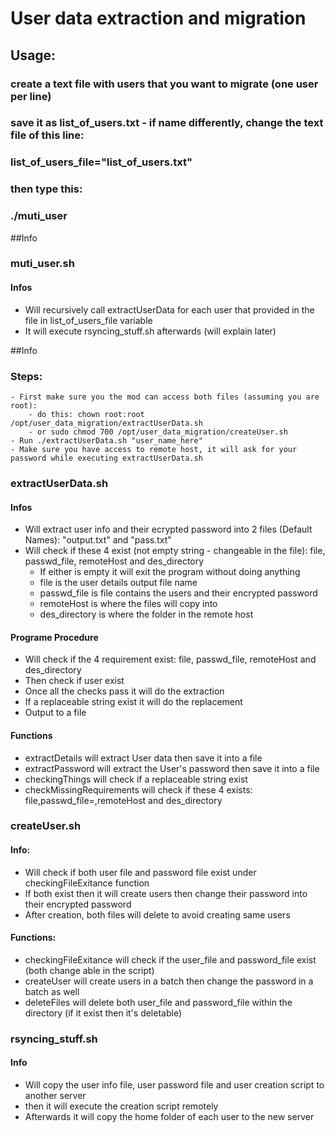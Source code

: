 # User data extraction and migration

## Usage:
### create a text file with users that you want to migrate (one user per line)
### save it as list_of_users.txt - if name differently, change the text file of this line:
### list_of_users_file="list_of_users.txt"
### then type this:
### ./muti_user
##Info

### muti_user.sh
#### Infos
- Will recursively call extractUserData for each user that provided in the file in list_of_users_file variable
- It will execute rsyncing_stuff.sh afterwards (will explain later)

##Info
### Steps:
	- First make sure you the mod can access both files (assuming you are root):
		- do this: chown root:root /opt/user_data_migration/extractUserData.sh
		- or sudo chmod 700 /opt/user_data_migration/createUser.sh
	- Run ./extractUserData.sh "user_name_here"
	- Make sure you have access to remote host, it will ask for your password while executing extractUserData.sh


### extractUserData.sh
#### Infos
- Will extract user info and their ecrypted password into 2 files (Default Names): "output.txt" and "pass.txt"
- Will check if these 4 exist (not empty string - changeable in the file): file, passwd_file, remoteHost and des\_directory
	- If either is empty it will exit the program without doing anything
	- file is the user details output file name
	- passwd_file is file contains the users and their encrypted password
	- remoteHost is where the files will copy into
	- des_directory is where the folder in the remote host

#### Programe Procedure
- Will check if the 4 requirement exist: file, passwd_file, remoteHost and des\_directory
- Then check if user exist
- Once all the checks pass it will do the extraction
- If a replaceable string exist it will do the replacement
- Output to a file


#### Functions
- extractDetails will extract User data then save it into a file
- extractPassword will extract the User's password then save it into a file
- checkingThings will check if a replaceable string exist
- checkMissingRequirements will check if these 4 exists: file,passwd_file=,remoteHost and des\_directory


### createUser.sh
#### Info:
- Will check if both user file and password file exist under checkingFileExitance function
- If both exist then it will create users then change their password into their encrypted password
- After creation, both files will delete to avoid creating same users


#### Functions:
- checkingFileExitance will check if the user_file and password\_file exist (both change able in the script)
- createUser will create users in a batch then change the password in a batch as well
- deleteFiles will delete both user_file and password\_file within the directory (if it exist then it's deletable)
### rsyncing_stuff.sh
#### Info
- Will copy the user info file, user password file and user creation script to another server
- then it will execute the creation script remotely
- Afterwards it will copy the home folder of each user to the new server

